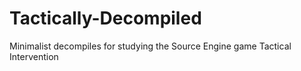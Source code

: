 # Tactically-Decompiled
Minimalist decompiles for studying the Source Engine game Tactical Intervention
